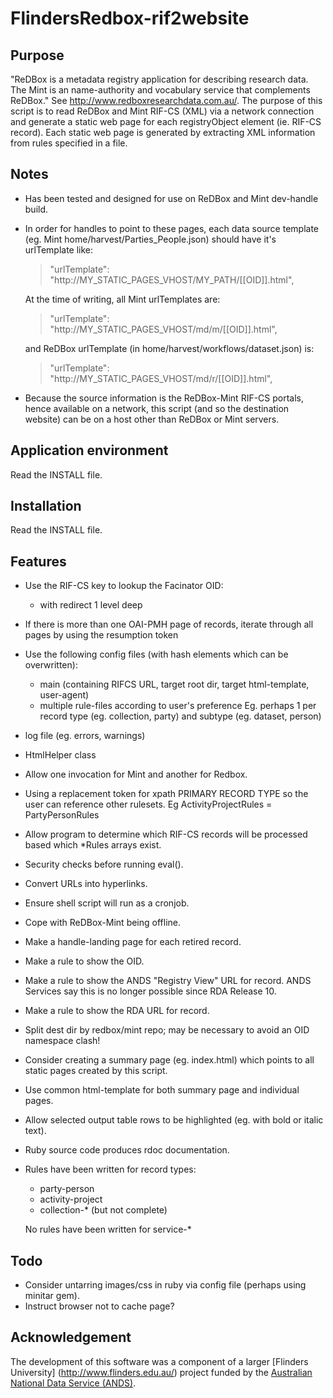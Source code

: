 FlindersRedbox-rif2website
=========================

Purpose
-------
"ReDBox is a metadata registry application for describing research data.
The Mint is an name-authority and vocabulary service that complements ReDBox."
See http://www.redboxresearchdata.com.au/. The purpose of this script is
to read ReDBox and Mint RIF-CS (XML) via a network connection and generate a
static web page for each registryObject element (ie. RIF-CS record). Each
static web page is generated by extracting XML information from rules
specified in a file.

Notes
-----
- Has been tested and designed for use on ReDBox and Mint dev-handle build.
- In order for handles to point to these pages, each data source template
  (eg. Mint home/harvest/Parties_People.json) should have it's urlTemplate like:
  > "urlTemplate": "http://MY_STATIC_PAGES_VHOST/MY_PATH/[[OID]].html",

  At the time of writing, all Mint urlTemplates are:
  > "urlTemplate": "http://MY_STATIC_PAGES_VHOST/md/m/[[OID]].html",

  and ReDBox urlTemplate (in home/harvest/workflows/dataset.json) is:
  > "urlTemplate": "http://MY_STATIC_PAGES_VHOST/md/r/[[OID]].html",
- Because the source information is the ReDBox-Mint RIF-CS portals, hence
  available on a network, this script (and so the destination website)
  can be on a host other than ReDBox or Mint servers.

Application environment
-----------------------
Read the INSTALL file.

Installation
------------
Read the INSTALL file.

Features
--------
- Use the RIF-CS key to lookup the Facinator OID:
  * with redirect 1 level deep
- If there is more than one OAI-PMH page of records, iterate through all pages by using the resumption token
- Use the following config files (with hash elements which can be overwritten):
  * main (containing RIFCS URL, target root dir, target html-template, user-agent)
  * multiple rule-files according to user's preference Eg. perhaps 1 per record type (eg. collection, party) and subtype (eg. dataset, person)
- log file (eg. errors, warnings)
- HtmlHelper class
- Allow one invocation for Mint and another for Redbox.
- Using a replacement token for xpath PRIMARY RECORD TYPE so the user
  can reference other rulesets. Eg ActivityProjectRules = PartyPersonRules
- Allow program to determine which RIF-CS records will be processed based
  which *Rules arrays exist.
- Security checks before running eval().
- Convert URLs into hyperlinks.
- Ensure shell script will run as a cronjob.
- Cope with ReDBox-Mint being offline.
- Make a handle-landing page for each retired record.
- Make a rule to show the OID.
- Make a rule to show the ANDS "Registry View" URL for record. ANDS Services say this is no longer possible since RDA Release 10.
- Make a rule to show the RDA URL for record.
- Split dest dir by redbox/mint repo; may be necessary to avoid an OID namespace clash!
- Consider creating a summary page (eg. index.html) which points to all
  static pages created by this script.
- Use common html-template for both summary page and individual pages.
- Allow selected output table rows to be highlighted (eg. with bold or italic text).
- Ruby source code produces rdoc documentation.
- Rules have been written for record types:
  * party-person
  * activity-project
  * collection-* (but not complete)

  No rules have been written for service-* 

Todo
----
- Consider untarring images/css in ruby via config file (perhaps using minitar gem).
- Instruct browser not to cache page?

Acknowledgement
---------------
The development of this software was a component of a larger [Flinders University]
(http://www.flinders.edu.au/) project funded by the [Australian National Data
Service (ANDS)](http://ands.org.au).

